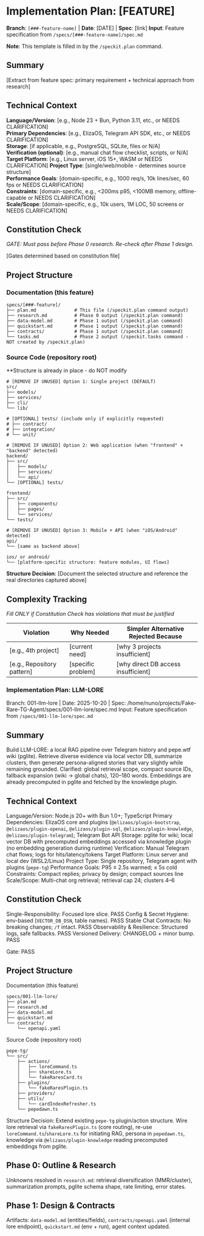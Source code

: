 # Implementation Plan: [FEATURE]

**Branch**: `[###-feature-name]` | **Date**: [DATE] | **Spec**: [link]
**Input**: Feature specification from `/specs/[###-feature-name]/spec.md`

**Note**: This template is filled in by the `/speckit.plan` command.

## Summary

[Extract from feature spec: primary requirement + technical approach from research]

## Technical Context

<!--
  ACTION REQUIRED: Replace the content in this section with the technical details
  for the project. The structure here is presented in advisory capacity to guide
  the iteration process.
-->

**Language/Version**: [e.g., Node 23 + Bun, Python 3.11, etc., or NEEDS CLARIFICATION]  
**Primary Dependencies**: [e.g., ElizaOS, Telegram API SDK, etc., or NEEDS CLARIFICATION]  
**Storage**: [if applicable, e.g., PostgreSQL, SQLite, files or N/A]  
**Verification (optional)**: [e.g., manual chat flow checklist, scripts, or N/A]  
**Target Platform**: [e.g., Linux server, iOS 15+, WASM or NEEDS CLARIFICATION]
**Project Type**: [single/web/mobile - determines source structure]  
**Performance Goals**: [domain-specific, e.g., 1000 req/s, 10k lines/sec, 60 fps or NEEDS CLARIFICATION]  
**Constraints**: [domain-specific, e.g., <200ms p95, <100MB memory, offline-capable or NEEDS CLARIFICATION]  
**Scale/Scope**: [domain-specific, e.g., 10k users, 1M LOC, 50 screens or NEEDS CLARIFICATION]

## Constitution Check

*GATE: Must pass before Phase 0 research. Re-check after Phase 1 design.*

[Gates determined based on constitution file]

## Project Structure

### Documentation (this feature)

```
specs/[###-feature]/
├── plan.md              # This file (/speckit.plan command output)
├── research.md          # Phase 0 output (/speckit.plan command)
├── data-model.md        # Phase 1 output (/speckit.plan command)
├── quickstart.md        # Phase 1 output (/speckit.plan command)
├── contracts/           # Phase 1 output (/speckit.plan command)
└── tasks.md             # Phase 2 output (/speckit.tasks command - NOT created by /speckit.plan)
```

### Source Code (repository root)
<!--
  ACTION REQUIRED: Replace the placeholder tree below with the concrete layout
  for this feature. Delete unused options and expand the chosen structure with
  real paths (e.g., apps/admin, packages/something). The delivered plan must
  not include Option labels.
-->

**Structure is already in place - do NOT modify

```
# [REMOVE IF UNUSED] Option 1: Single project (DEFAULT)
src/
├── models/
├── services/
├── cli/
└── lib/

# [OPTIONAL] tests/ (include only if explicitly requested)
# ├── contract/
# ├── integration/
# └── unit/

# [REMOVE IF UNUSED] Option 2: Web application (when "frontend" + "backend" detected)
backend/
├── src/
│   ├── models/
│   ├── services/
│   └── api/
└── [OPTIONAL] tests/

frontend/
├── src/
│   ├── components/
│   ├── pages/
│   └── services/
└── tests/

# [REMOVE IF UNUSED] Option 3: Mobile + API (when "iOS/Android" detected)
api/
└── [same as backend above]

ios/ or android/
└── [platform-specific structure: feature modules, UI flows]
```

**Structure Decision**: [Document the selected structure and reference the real
directories captured above]

## Complexity Tracking

*Fill ONLY if Constitution Check has violations that must be justified*

| Violation | Why Needed | Simpler Alternative Rejected Because |
|-----------|------------|-------------------------------------|
| [e.g., 4th project] | [current need] | [why 3 projects insufficient] |
| [e.g., Repository pattern] | [specific problem] | [why direct DB access insufficient] |

### Implementation Plan: LLM-LORE

Branch: 001-llm-lore | Date: 2025-10-20 | Spec: /home/nuno/projects/Fake-Rare-TG-Agent/specs/001-llm-lore/spec.md
Input: Feature specification from `/specs/001-llm-lore/spec.md`

## Summary

Build LLM-LORE: a local RAG pipeline over Telegram history and pepe.wtf wiki (pglite). Retrieve diverse evidence via local vector DB, summarize clusters, then generate persona-aligned stories that vary slightly while remaining grounded. Clarified: global retrieval scope, compact source IDs, fallback expansion (wiki → global chats), 120–180 words. Embeddings are already precomputed in pglite and fetched by the knowledge plugin.

## Technical Context

Language/Version: Node.js 20+ with Bun 1.0+; TypeScript
Primary Dependencies: ElizaOS core and plugins (`@elizaos/plugin-bootstrap`, `@elizaos/plugin-openai`, `@elizaos/plugin-sql`, `@elizaos/plugin-knowledge`, `@elizaos/plugin-telegram`); Telegram Bot API
Storage: pglite for wiki; local vector DB with precomputed embeddings accessed via knowledge plugin (no embedding generation during runtime)
Verification: Manual Telegram chat flows; logs for hits/latency/tokens
Target Platform: Linux server and local dev (WSL2/Linux)
Project Type: Single repository, Telegram agent with plugins (`pepe-tg`)
Performance Goals: P95 ≤ 2.5s warmed; ≤ 5s cold
Constraints: Compact replies; privacy by design; compact sources line
Scale/Scope: Multi-chat org retrieval; retrieval cap 24; clusters 4–6

## Constitution Check

Single-Responsibility: Focused lore slice. PASS
Config & Secret Hygiene: env-based (`VECTOR_DB_DSN`, table names). PASS
Stable Chat Contracts: No breaking changes; `/f` intact. PASS
Observability & Resilience: Structured logs, safe fallbacks. PASS
Versioned Delivery: CHANGELOG + minor bump. PASS

Gate: PASS

## Project Structure

Documentation (this feature)
```
specs/001-llm-lore/
├── plan.md
├── research.md
├── data-model.md
├── quickstart.md
└── contracts/
    └── openapi.yaml
```

Source Code (repository root)
```
pepe-tg/
└── src/
    ├── actions/
    │   ├── loreCommand.ts
    │   ├── shareLore.ts
    │   └── fakeRaresCard.ts
    ├── plugins/
    │   └── fakeRaresPlugin.ts
    ├── providers/
    ├── utils/
    │   └── cardIndexRefresher.ts
    └── pepedawn.ts
```

Structure Decision: Extend existing `pepe-tg` plugin/action structure. Wire lore retrieval via `fakeRaresPlugin.ts` (core routing), re-use `loreCommand.ts`/`shareLore.ts` for initiating RAG, persona in `pepedawn.ts`, knowledge via `@elizaos/plugin-knowledge` reading precomputed embeddings from pglite.

## Phase 0: Outline & Research

Unknowns resolved in `research.md`: retrieval diversification (MMR/cluster), summarization prompts, pglite schema shape, rate limiting, error states.

## Phase 1: Design & Contracts

Artifacts: `data-model.md` (entities/fields), `contracts/openapi.yaml` (internal lore endpoint), `quickstart.md` (env + run), agent context updated.



